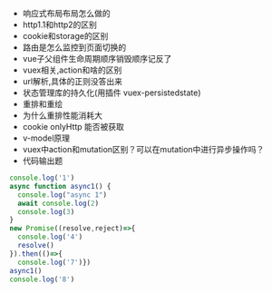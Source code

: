 - 响应式布局布局怎么做的
- http1.1和http2的区别
- cookie和storage的区别
- 路由是怎么监控到页面切换的
- vue子父组件生命周期顺序销毁顺序记反了
- vuex相关,action和啥的区别
- url解析,具体的正则没答出来
- 状态管理库的持久化(用插件 vuex-persistedstate)
- 重排和重绘
- 为什么重排性能消耗大
- cookie onlyHttp 能否被获取
- v-model原理
- vuex中action和mutation区别？可以在mutation中进行异步操作吗？
- 代码输出题

```js
console.log('1')
async function async1() {
  console.log("async 1")
  await console.log(2)
  console.log(3)
}
new Promise((resolve,reject)=>{
  console.log('4')
  resolve()
}).then(()=>{
  console.log('7')})
async1()
console.log('8')
```



